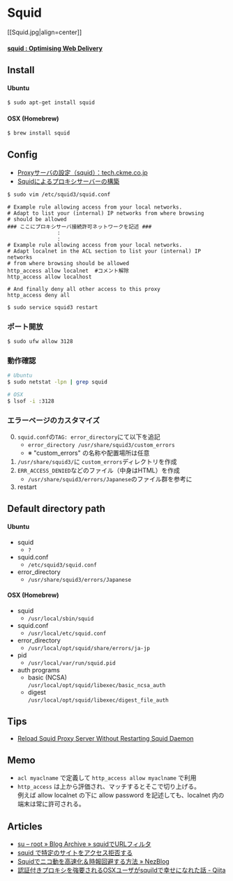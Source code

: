 # Squid

[[Squid.jpg|align=center]]

<div id="gollum-heading">
  <h4>
    <a href="http://www.squid-cache.org/">squid : Optimising Web Delivery</a>
  </h4>
</div>


## Install

#### Ubuntu
```sh
$ sudo apt-get install squid
```

#### OSX (Homebrew)
```sh
$ brew install squid
```


## Config

- [Proxyサーバの設定（squid）：tech.ckme.co.jp](http://tech.ckme.co.jp/proxy.shtml)
- [Squidによるプロキシサーバーの構築](http://linux.kororo.jp/cont/server/squid.php)

```sh
$ sudo vim /etc/squid3/squid.conf
```

    # Example rule allowing access from your local networks.
    # Adapt to list your (internal) IP networks from where browsing
    # should be allowed
    ### ここにプロキシサーバ接続許可ネットワークを記述 ###
                    :
                    :
    # Example rule allowing access from your local networks.
    # Adapt localnet in the ACL section to list your (internal) IP networks
    # from where browsing should be allowed
    http_access allow localnet  #コメント解除
    http_access allow localhost
    
    # And finally deny all other access to this proxy
    http_access deny all

```sh
$ sudo service squid3 restart
```

### ポート開放

```sh
$ sudo ufw allow 3128
```

### 動作確認

```sh
# Ubuntu
$ sudo netstat -lpn | grep squid
```
```sh
# OSX
$ lsof -i :3128
```

### エラーページのカスタマイズ
0. `squid.conf`の`TAG: error_directory`にて以下を追記
    - `error_directory /usr/share/squid3/custom_errors`
    - ※ "custom_errors" の名称や配置場所は任意
0. `/usr/share/squid3/`に `custom_errors`ディレクトリを作成
0. `ERR_ACCESS_DENIED`などのファイル（中身はHTML）を作成
    - `/usr/share/squid3/errors/Japanese`のファイル群を参考に
0. restart


## Default directory path

#### Ubuntu
- squid
    - `?`
- squid.conf
    - `/etc/squid3/squid.conf`
- error_directory
    - `/usr/share/squid3/errors/Japanese`

#### OSX (Homebrew)
- squid
    - `/usr/local/sbin/squid`
- squid.conf
    - `/usr/local/etc/squid.conf`
- error_directory
    - `/usr/local/opt/squid/share/errors/ja-jp`
- pid
    - `/usr/local/var/run/squid.pid`
- auth programs
    - basic (NCSA)  
      `/usr/local/opt/squid/libexec/basic_ncsa_auth`
    - digest  
      `/usr/local/opt/squid/libexec/digest_file_auth`


## Tips
- [Reload Squid Proxy Server Without Restarting Squid Daemon](http://www.cyberciti.biz/faq/howto-linux-unix-bsd-appleosx-reload-squid-conf-file/)


## Memo
- `acl myaclname` で定義して `http_access allow myaclname` で利用
- `http_access` は上から評価され、マッチするとそこで切り上げる。  
  例えば allow localnet の下に allow password を記述しても、localnet 内の端末は常に許可される。


## Articles
- [su – root » Blog Archive » squidでURLフィルタ](http://www.p-runner.net/wordpress/?p=275)
- [squid で特定のサイトをアクセス拒否する](http://futuremix.org/2005/07/squid-access-deny)
- [Squidでニコ動を高速化＆時報回避する方法 » NezBlog](http://blog.nezweb.net/archives/118)
- [認証付きプロキシを強要されるOSXユーザがsquildで幸せになれた話 - Qiita](http://qiita.com/kmats@github/items/8a41c942e079c7a95919)